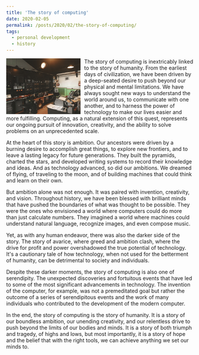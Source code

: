 ```yaml
---
title: 'The story of computing'
date: 2020-02-05
permalink: /posts/2020/02/the-story-of-computing/
tags:
  - personal development
  - history
---
```


<img width="200" alt="computer" src="/images/posts/the-story-of-computing.jpg" style="float: left; margin-right: 10px;" /> The story of computing is inextricably linked to the story of humanity. From the earliest days of civilization, we have been driven by a deep-seated desire to push beyond our physical and mental limitations. We have always sought new ways to understand the world around us, to communicate with one another, and to harness the power of technology to make our lives easier and more fulfilling. Computing, as a natural extension of this quest, represents our ongoing pursuit of innovation, creativity, and the ability to solve problems on an unprecedented scale.

At the heart of this story is ambition. Our ancestors were driven by a burning desire to accomplish great things, to explore new frontiers, and to leave a lasting legacy for future generations. They built the pyramids, charted the stars, and developed writing systems to record their knowledge and ideas. And as technology advanced, so did our ambitions. We dreamed of flying, of traveling to the moon, and of building machines that could think and learn on their own.

But ambition alone was not enough. It was paired with invention, creativity, and vision. Throughout history, we have been blessed with brilliant minds that have pushed the boundaries of what was thought to be possible. They were the ones who envisioned a world where computers could do more than just calculate numbers. They imagined a world where machines could understand natural language, recognize images, and even compose music.

Yet, as with any human endeavor, there was also the darker side of the story. The story of avarice, where greed and ambition clash, where the drive for profit and power overshadowed the true potential of technology. It's a cautionary tale of how technology, when not used for the betterment of humanity, can be detrimental to society and individuals.

Despite these darker moments, the story of computing is also one of serendipity. The unexpected discoveries and fortuitous events that have led to some of the most significant advancements in technology. The invention of the computer, for example, was not a premeditated goal but rather the outcome of a series of serendipitous events and the work of many individuals who contributed to the development of the modern computer.

In the end, the story of computing is the story of humanity. It is a story of our boundless ambition, our unending creativity, and our relentless drive to push beyond the limits of our bodies and minds. It is a story of both triumph and tragedy, of highs and lows, but most importantly, it is a story of hope and the belief that with the right tools, we can achieve anything we set our minds to.
